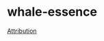 ﻿# whale-essence
 
[Attribution](https://anibanto.wordpress.com/2020/08/05/la-esencia-de-una-ballena/)
